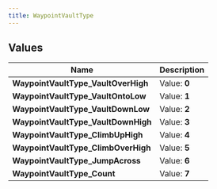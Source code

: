 ```yaml
---
title: WaypointVaultType
---
```


## Values
| Name | Description |
| ---- | ----------- |
| **WaypointVaultType_VaultOverHigh** | Value: **0** |
| **WaypointVaultType_VaultOntoLow** | Value: **1** |
| **WaypointVaultType_VaultDownLow** | Value: **2** |
| **WaypointVaultType_VaultDownHigh** | Value: **3** |
| **WaypointVaultType_ClimbUpHigh** | Value: **4** |
| **WaypointVaultType_ClimbOverHigh** | Value: **5** |
| **WaypointVaultType_JumpAcross** | Value: **6** |
| **WaypointVaultType_Count** | Value: **7** |

